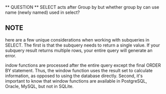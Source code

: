** QUESTION **
SELECT acts after Group by but whether group by can use name (newly named) used in select?

## NOTE
here are a few unique considerations when working with subqueries in SELECT. The first is that the subquery needs to return a single value.
If your subquery result returns multiple rows, your entire query will generate an error.

indow functions are processed after the entire query except the final ORDER BY statement. 
Thus, the window function uses the result set to calculate information, as opposed to using the database directly. 
Second, it's important to know that window functions are available in PostgreSQL, Oracle, MySQL, but not in SQLite.

